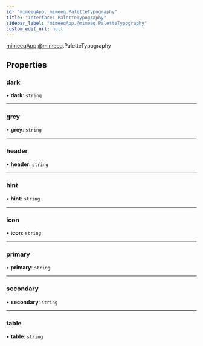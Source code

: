 ```yaml
---
id: "mimeeqApp._mimeeq.PaletteTypography"
title: "Interface: PaletteTypography"
sidebar_label: "mimeeqApp.@mimeeq.PaletteTypography"
custom_edit_url: null
---
```


[mimeeqApp](../modules/mimeeqApp.md).[@mimeeq](../namespaces/mimeeqApp._mimeeq.md).PaletteTypography

## Properties

### dark

• **dark**: `string`

___

### grey

• **grey**: `string`

___

### header

• **header**: `string`

___

### hint

• **hint**: `string`

___

### icon

• **icon**: `string`

___

### primary

• **primary**: `string`

___

### secondary

• **secondary**: `string`

___

### table

• **table**: `string`
